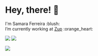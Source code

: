 # Hey, there! 👋

<p>
  I'm Samara Ferreira :blush:
  <br>
  I’m currently working at <a href="https://www.zup.com.br/">Zup</a> :orange_heart:
</p>

<a href="https://www.linkedin.com/in/samarafer"><img src="https://img.shields.io/badge/linkedin-0077B5.svg?style=for-the-badge&logo=linkedin&logoColor=white"></a>
<a href="mailto:ferreirasamara.sf@gmail.com"><img src="https://img.shields.io/badge/e‑mail-D14836.svg?style=for-the-badge&logo=GMail&logoColor=white"></a>

<img align="center" src="https://github-readme-stats.vercel.app/api/top-langs/?username=samaraferreira&show_icons=true&layout=compact" />
<!--  
<h4>🚀 Skills</h4>
<ul>
    <li> HTML5 | CSS3 </li>
    <li> JavaScript | TypeScript | Java</li>
    <li> ReactJS | Node.js</li>
    <br>
    <img align="center" src="https://github-readme-stats.vercel.app/api/top-langs/?username=samaraferreira&show_icons=true&layout=compact" />
</ul>
-->
